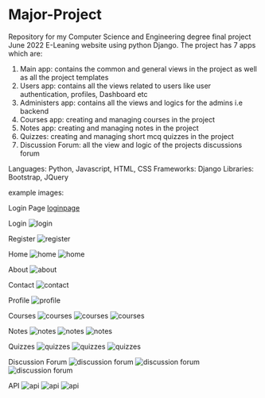 # Major-Project
Repository for my Computer Science and Engineering degree final project June 2022
E-Leaning website using python Django.
The project has 7 apps which are:
1. Main app: contains the common and general views in the project as well as all the project templates
2. Users app: contains all the views related to users like user authentication, profiles, Dashboard etc
3. Administers app: contains all the views and logics for the admins i.e backend
4. Courses app: creating and managing courses in the project
5. Notes app: creating and managing notes in the project
6. Quizzes: creating and managing short mcq quizzes in the project
7. Discussion Forum: all the view and logic of the projects discussions forum

Languages: Python, Javascript, HTML, CSS
Frameworks: Django
Libraries: Bootstrap, JQuery

example images:

Login Page
[loginpage](/projectpics/1loginpage.png)

Login
![login](/projectpics/2login.png)

Register
![register](/projectpics/3register.png)

Home
![home](/projectpics/5home1.png)
![home](/projectpics/5home4.png)

About
![about](/projectpics/6about.png)

Contact
![contact](/projectpics/6contact.png)

Profile
![profile](/projectpics/8profile1.png)

Courses
![courses](/projectpics/9course1.png)
![courses](/projectpics/9course2.png)
![courses](/projectpics/9course3.png)

Notes
![notes](/projectpics/10notes1.png)
![notes](/projectpics/10notes2.png)
![notes](/projectpics/10notes3.png)


Quizzes
![quizzes](/projectpics/11quizzes1.png)
![quizzes](/projectpics/11quizzes2.png)
![quizzes](/projectpics/11quizzes3.png)

Discussion Forum
![discussion forum](/projectpics/12discussions1.png)
![discussion forum](/projectpics/12discussions.png)
![discussion forum](/projectpics/12discussions.png)


API
![api](/projectpics/9courses8.png)
![api](/projectpics/10notes7.png)
![api](/projectpics/11quizzes8.png)

